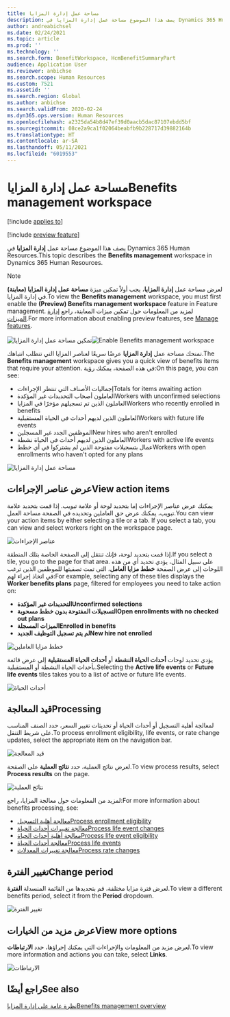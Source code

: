 ```yaml
---
title: مساحة عمل إدارة المزايا
description: يصف هذا الموضوع مساحة عمل إدارة المزايا في Dynamics 365 Human Resources.
author: andreabichsel
ms.date: 02/24/2021
ms.topic: article
ms.prod: ''
ms.technology: ''
ms.search.form: BenefitWorkspace, HcmBenefitSummaryPart
audience: Application User
ms.reviewer: anbichse
ms.search.scope: Human Resources
ms.custom: 7521
ms.assetid: ''
ms.search.region: Global
ms.author: anbichse
ms.search.validFrom: 2020-02-24
ms.dyn365.ops.version: Human Resources
ms.openlocfilehash: a2325da54b8d47ef39d0aacb5dac87107ebdd5bf
ms.sourcegitcommit: 08ce2a9ca1f02064beabfb9b228717d39882164b
ms.translationtype: HT
ms.contentlocale: ar-SA
ms.lasthandoff: 05/11/2021
ms.locfileid: "6019553"
---
```

# <a name="benefits-management-workspace"></a><span data-ttu-id="f2262-103">مساحة عمل إدارة المزايا</span><span class="sxs-lookup"><span data-stu-id="f2262-103">Benefits management workspace</span></span>

[!include [applies to](../includes/applies-to-hr.md)]

[!include [preview feature](./includes/preview-feature.md)]

<span data-ttu-id="f2262-104">يصف هذا الموضوع مساحة عمل **إدارة المزايا** في Dynamics 365 Human Resources.</span><span class="sxs-lookup"><span data-stu-id="f2262-104">This topic describes the **Benefits management** workspace in Dynamics 365 Human Resources.</span></span>

> [!NOTE]
> <span data-ttu-id="f2262-105">لعرض مساحة عمل **إدارة المزايا**، يجب أولاً تمكين ميزة **مساحة عمل إدارة المزايا (معاينة)** في إدارة المزايا.</span><span class="sxs-lookup"><span data-stu-id="f2262-105">To view the **Benefits management** workspace, you must first enable the **(Preview) Benefits management workspace** feature in Feature management.</span></span> <span data-ttu-id="f2262-106">لمزيد من المعلومات حول تمكين ميزات المعاينة، راجع [إدارة الميزات](../hr-admin-manage-features.md).</span><span class="sxs-lookup"><span data-stu-id="f2262-106">For more information about enabling preview features, see [Manage features](../hr-admin-manage-features.md).</span></span><br><br><span data-ttu-id="f2262-107">![تمكين مساحة عمل إدارة المزايا](./media/hr-benefits-management-workspace-enable.png)</span><span class="sxs-lookup"><span data-stu-id="f2262-107">![Enable Benefits management workspace](./media/hr-benefits-management-workspace-enable.png)</span></span>

<span data-ttu-id="f2262-108">تمنحك مساحة عمل **إدارة المزايا** عرضًا سريعًا لعناصر المزايا التي تتطلب انتباهك.</span><span class="sxs-lookup"><span data-stu-id="f2262-108">The **Benefits management** workspace gives you a quick view of benefits items that require your attention.</span></span> <span data-ttu-id="f2262-109">في هذه الصفحة، يمكنك رؤية:</span><span class="sxs-lookup"><span data-stu-id="f2262-109">On this page, you can see:</span></span>

- <span data-ttu-id="f2262-110">إجماليات الأصناف التي تنتظر الإجراءات</span><span class="sxs-lookup"><span data-stu-id="f2262-110">Totals for items awaiting action</span></span>
- <span data-ttu-id="f2262-111">العاملون أصحاب التحديدات غير المؤكدة</span><span class="sxs-lookup"><span data-stu-id="f2262-111">Workers with unconfirmed selections</span></span>
- <span data-ttu-id="f2262-112">العاملون الذين تم تسجيلهم مؤخرًا في المزايا</span><span class="sxs-lookup"><span data-stu-id="f2262-112">Workers who recently enrolled in benefits</span></span>
- <span data-ttu-id="f2262-113">العاملون الذين لديهم أحداث في الحياة المستقبلية</span><span class="sxs-lookup"><span data-stu-id="f2262-113">Workers with future life events</span></span>
- <span data-ttu-id="f2262-114">الموظفين الجدد غير المسجلين</span><span class="sxs-lookup"><span data-stu-id="f2262-114">New hires who aren't enrolled</span></span>
- <span data-ttu-id="f2262-115">العاملون الذين لديهم أحداث في الحياة نشطة</span><span class="sxs-lookup"><span data-stu-id="f2262-115">Workers with active life events</span></span>
- <span data-ttu-id="f2262-116">عمال بتسجيلات مفتوحة الذين لم يشتركوا في أي خطط</span><span class="sxs-lookup"><span data-stu-id="f2262-116">Workers with open enrollments who haven't opted for any plans</span></span>

![مساحة عمل إدارة المزايا](./media/hr-benefits-management-workspace.png)

## <a name="view-action-items"></a><span data-ttu-id="f2262-118">عرض عناصر الإجراءات</span><span class="sxs-lookup"><span data-stu-id="f2262-118">View action items</span></span>

<span data-ttu-id="f2262-119">يمكنك عرض عناصر الإجراءات إما بتحديد لوحة أو علامة تبويب. إذا قمت بتحديد علامة تبويب، يمكنك عرض حق العاملين وتحديده في الصفحة مساحة العمل.</span><span class="sxs-lookup"><span data-stu-id="f2262-119">You can view your action items by either selecting a tile or a tab. If you select a tab, you can view and select workers right on the workspace page.</span></span>

![عناصر الإجراءات](./media/hr-benefits-management-workspace-action-items.png)

<span data-ttu-id="f2262-121">إذا قمت بتحديد لوحة، فإنك تنتقل إلى الصفحة الخاصة بتلك المنطقة.</span><span class="sxs-lookup"><span data-stu-id="f2262-121">If you select a tile, you go to the page for that area.</span></span> <span data-ttu-id="f2262-122">على سبيل المثال، يؤدي تحديد أي من هذه اللوحات إلى عرض الصفحة **خطط مزايا العامل**، التي تمت تصفيتها للموظفين الذين ترغب في اتخاذ إجراء لهم:</span><span class="sxs-lookup"><span data-stu-id="f2262-122">For example, selecting any of these tiles displays the **Worker benefits plans** page, filtered for employees you need to take action on:</span></span>

- <span data-ttu-id="f2262-123">**التحديدات غير المؤكدة**</span><span class="sxs-lookup"><span data-stu-id="f2262-123">**Unconfirmed selections**</span></span>
- <span data-ttu-id="f2262-124">**التسجيلات المفتوحة بدون خطط مسحوبة**</span><span class="sxs-lookup"><span data-stu-id="f2262-124">**Open enrollments with no checked out plans**</span></span>
- <span data-ttu-id="f2262-125">**الميزات المسجلة**</span><span class="sxs-lookup"><span data-stu-id="f2262-125">**Enrolled in benefits**</span></span>
- <span data-ttu-id="f2262-126">**لم يتم تسجيل التوظيف الجديد**</span><span class="sxs-lookup"><span data-stu-id="f2262-126">**New hire not enrolled**</span></span>

![خطط مزايا العاملين](./media/hr-benefits-management-workspace-plans.png)

<span data-ttu-id="f2262-128">يؤدي تحديد لوحات **أحداث الحياة النشطة** أو **أحداث الحياة المستقبلية** إلى عرض قائمة بأحداث الحياة النشطة أو المستقبلية.</span><span class="sxs-lookup"><span data-stu-id="f2262-128">Selecting the **Active life events** or **Future life events** tiles takes you to a list of active or future life events.</span></span>

![أحداث الحياة](./media/hr-benefits-management-workspace-life-events.png)

## <a name="processing"></a><span data-ttu-id="f2262-130">قيد المعالجة</span><span class="sxs-lookup"><span data-stu-id="f2262-130">Processing</span></span>

<span data-ttu-id="f2262-131">لمعالجة أهلية التسجيل أو أحداث الحياة أو تحديثات تغيير السعر، حدد الصنف المناسب على شريط التنقل.</span><span class="sxs-lookup"><span data-stu-id="f2262-131">To process enrollment eligibility, life events, or rate change updates, select the appropriate item on the navigation bar.</span></span>

![قيد المعالجة](./media/hr-benefits-management-workspace-processing.png)

<span data-ttu-id="f2262-133">لعرض نتائج العملية، حدد **نتائج العملية** على الصفحة.</span><span class="sxs-lookup"><span data-stu-id="f2262-133">To view process results, select **Process results** on the page.</span></span>

![نتائج العملية](./media/hr-benefits-management-workspace-process-results.png)

<span data-ttu-id="f2262-135">لمزيد من المعلومات حول معالجة المزايا، راجع:</span><span class="sxs-lookup"><span data-stu-id="f2262-135">For more information about benefits processing, see:</span></span>

- [<span data-ttu-id="f2262-136">معالجة أهلية التسجيل</span><span class="sxs-lookup"><span data-stu-id="f2262-136">Process enrollment eligibility</span></span>](hr-benefits-process-enrollment-eligibility.md)
- [<span data-ttu-id="f2262-137">معالجة تغييرات أحداث الحياة</span><span class="sxs-lookup"><span data-stu-id="f2262-137">Process life event changes</span></span>](hr-benefits-process-life-event-changes.md)
- [<span data-ttu-id="f2262-138">معالجة أهلية أحداث الحياة</span><span class="sxs-lookup"><span data-stu-id="f2262-138">Process life event eligibility</span></span>](hr-benefits-process-life-event-eligibility.md)
- [<span data-ttu-id="f2262-139">معالجة أحداث الحياة</span><span class="sxs-lookup"><span data-stu-id="f2262-139">Process life events</span></span>](hr-benefits-process-life-events.md)
- [<span data-ttu-id="f2262-140">معالجة تغييرات المعدلات</span><span class="sxs-lookup"><span data-stu-id="f2262-140">Process rate changes</span></span>](hr-benefits-process-rate-changes.md)

## <a name="change-period"></a><span data-ttu-id="f2262-141">تغيير الفترة</span><span class="sxs-lookup"><span data-stu-id="f2262-141">Change period</span></span>

<span data-ttu-id="f2262-142">لعرض فترة مزايا مختلفة، قم بتحديدها من القائمة المنسدلة **الفترة**.</span><span class="sxs-lookup"><span data-stu-id="f2262-142">To view a different benefits period, select it from the **Period** dropdown.</span></span>

![تغيير الفترة](./media/hr-benefits-management-workspace-period.png)

## <a name="view-more-options"></a><span data-ttu-id="f2262-144">عرض مزيد من الخيارات</span><span class="sxs-lookup"><span data-stu-id="f2262-144">View more options</span></span>

<span data-ttu-id="f2262-145">لعرض مزيد من المعلومات والإجراءات التي يمكنك إجراؤها، حدد **الارتباطات**.</span><span class="sxs-lookup"><span data-stu-id="f2262-145">To view more information and actions you can take, select **Links**.</span></span>

![الارتباطات](./media/hr-benefits-management-workspace-links.png)

## <a name="see-also"></a><span data-ttu-id="f2262-147">راجع أيضًا</span><span class="sxs-lookup"><span data-stu-id="f2262-147">See also</span></span>

[<span data-ttu-id="f2262-148">نظرة عامة على إدارة المزايا</span><span class="sxs-lookup"><span data-stu-id="f2262-148">Benefits management overview</span></span>](hr-benefits-management-overview.md)